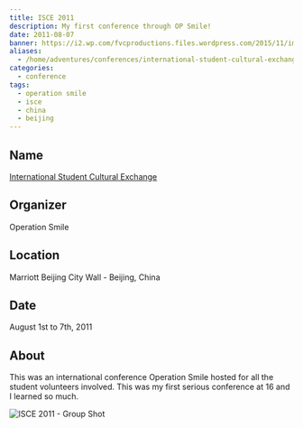 ```yaml
---
title: ISCE 2011
description: My first conference through OP Smile!
date: 2011-08-07
banner: https://i2.wp.com/fvcproductions.files.wordpress.com/2015/11/img_0164.jpg
aliases:
  - /home/adventures/conferences/international-student-cultural-exchange/
categories:
  - conference
tags:
  - operation smile
  - isce
  - china
  - beijing
---
```


## Name

[International Student Cultural Exchange](//studentprograms.operationsmile.org/events/islc/)

## Organizer

Operation Smile

## Location

Marriott Beijing City Wall - Beijing, China

## Date

August 1st to 7th, 2011

## About

This was an international conference Operation Smile hosted for all the student volunteers involved. This was my first serious conference at 16 and I learned so much.

![ISCE 2011 - Group Shot](https://i0.wp.com/fvcproductions.files.wordpress.com/2015/11/isce_groupshot_2011.jpg)
